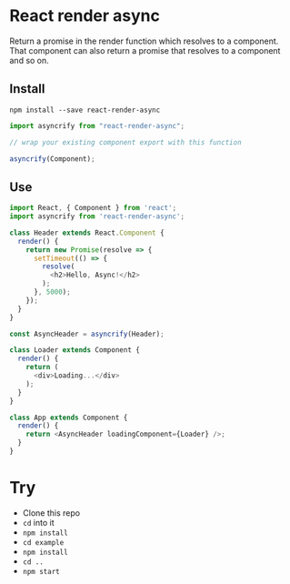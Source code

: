 # React render async

Return a promise in the render function which resolves to a component. That component can also return a promise that resolves to a component and so on.

## Install

```
npm install --save react-render-async
```

```javascript
import asyncrify from "react-render-async";

// wrap your existing component export with this function

asyncrify(Component);
```

## Use

```javascript
import React, { Component } from 'react';
import asyncrify from 'react-render-async';

class Header extends React.Component {
  render() {
    return new Promise(resolve => {
      setTimeout(() => {
        resolve(
          <h2>Hello, Async!</h2>
        );
      }, 5000);
    });
  }
}

const AsyncHeader = asyncrify(Header);

class Loader extends Component {
  render() {
    return (
      <div>Loading...</div>
    );
  }
}

class App extends Component {
  render() {
    return <AsyncHeader loadingComponent={Loader} />;
  }
}
```

# Try

- Clone this repo
- `cd` into it
- `npm install`
- `cd example`
- `npm install`
- `cd ..`
- `npm start`
